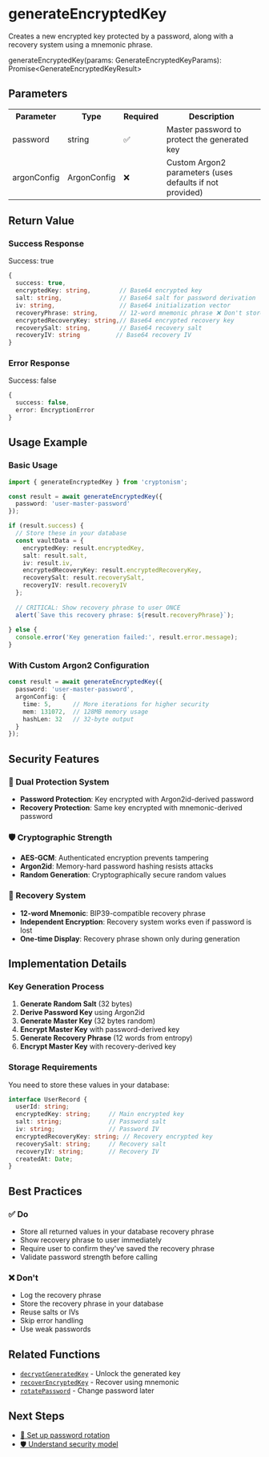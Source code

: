 # generateEncryptedKey

Creates a new encrypted key protected by a password, along with a recovery system using a mnemonic phrase.

<div class="function-signature">
generateEncryptedKey(params: GenerateEncryptedKeyParams): Promise&lt;GenerateEncryptedKeyResult&gt;
</div>

## Parameters

<table class="parameter-table">
<tr>
<th style="color: #161616ff;">Parameter</th>
<th style="color: #161616ff;">Type</th>
<th style="color: #161616ff;">Required</th>
<th style="color: #161616ff;">Description</th>
</tr>
<tr>
<td>password</td>
<td>string</td>
<td>✅</td>
<td>Master password to protect the generated key</td>
</tr>
<tr>
<td>argonConfig</td>
<td>ArgonConfig</td>
<td>❌</td>
<td>Custom Argon2 parameters (uses defaults if not provided)</td>
</tr>
</table>

## Return Value

### Success Response
<span class="status-badge status-success">Success: true</span>

```typescript
{
  success: true,
  encryptedKey: string,        // Base64 encrypted key
  salt: string,                // Base64 salt for password derivation
  iv: string,                  // Base64 initialization vector
  recoveryPhrase: string,      // 12-word mnemonic phrase ❌ Don't store
  encryptedRecoveryKey: string,// Base64 encrypted recovery key
  recoverySalt: string,        // Base64 recovery salt
  recoveryIV: string          // Base64 recovery IV
}
```

### Error Response
<span class="status-badge status-error">Success: false</span>

```typescript
{
  success: false,
  error: EncryptionError
}
```

## Usage Example

### Basic Usage

```typescript
import { generateEncryptedKey } from 'cryptonism';

const result = await generateEncryptedKey({
  password: 'user-master-password'
});

if (result.success) {
  // Store these in your database
  const vaultData = {
    encryptedKey: result.encryptedKey,
    salt: result.salt,
    iv: result.iv,
    encryptedRecoveryKey: result.encryptedRecoveryKey,
    recoverySalt: result.recoverySalt,
    recoveryIV: result.recoveryIV
  };
  
  // CRITICAL: Show recovery phrase to user ONCE
  alert(`Save this recovery phrase: ${result.recoveryPhrase}`);
  
} else {
  console.error('Key generation failed:', result.error.message);
}
```

### With Custom Argon2 Configuration

```typescript
const result = await generateEncryptedKey({
  password: 'user-master-password',
  argonConfig: {
    time: 5,      // More iterations for higher security
    mem: 131072,  // 128MB memory usage
    hashLen: 32   // 32-byte output
  }
});
```

## Security Features

### 🔐 Dual Protection System
- **Password Protection**: Key encrypted with Argon2id-derived password
- **Recovery Protection**: Same key encrypted with mnemonic-derived password

### 🛡️ Cryptographic Strength
- **AES-GCM**: Authenticated encryption prevents tampering
- **Argon2id**: Memory-hard password hashing resists attacks
- **Random Generation**: Cryptographically secure random values

### 🔑 Recovery System
- **12-word Mnemonic**: BIP39-compatible recovery phrase
- **Independent Encryption**: Recovery system works even if password is lost
- **One-time Display**: Recovery phrase shown only during generation

## Implementation Details

### Key Generation Process

1. **Generate Random Salt** (32 bytes)
2. **Derive Password Key** using Argon2id
3. **Generate Master Key** (32 bytes random)
4. **Encrypt Master Key** with password-derived key
5. **Generate Recovery Phrase** (12 words from entropy)
6. **Encrypt Master Key** with recovery-derived key

### Storage Requirements

You need to store these values in your database:

```typescript
interface UserRecord {
  userId: string;
  encryptedKey: string;     // Main encrypted key
  salt: string;             // Password salt
  iv: string;               // Password IV
  encryptedRecoveryKey: string; // Recovery encrypted key
  recoverySalt: string;     // Recovery salt
  recoveryIV: string;       // Recovery IV
  createdAt: Date;
}
```

## Best Practices

### ✅ Do
- Store all returned values in your database recovery phrase
- Show recovery phrase to user immediately
- Require user to confirm they've saved the recovery phrase
- Validate password strength before calling

### ❌ Don't
- Log the recovery phrase
- Store the recovery phrase in your database
- Reuse salts or IVs
- Skip error handling
- Use weak passwords


## Related Functions

- [`decryptGeneratedKey`](decryptGeneratedKey.md) - Unlock the generated key
- [`recoverEncryptedKey`](recoverEncryptedKey.md) - Recover using mnemonic
- [`rotatePassword`](rotatePassword.md) - Change password later

## Next Steps

- [🔄 Set up password rotation](/functions/rotatePassword.md)
- [🛡️ Understand security model](/reference/security.md)